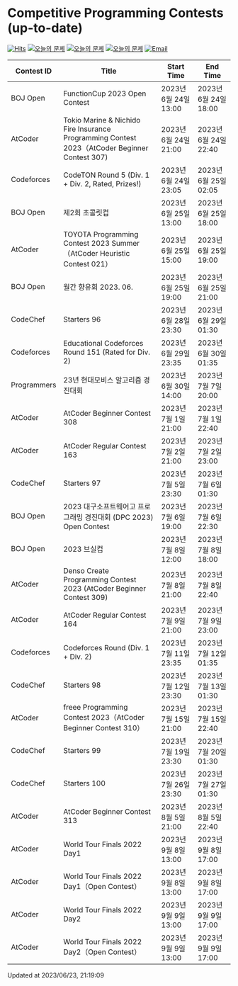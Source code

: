 Competitive Programming Contests (up-to-date)
========
[![Hits](https://hits.seeyoufarm.com/api/count/incr/badge.svg?url=https%3A%2F%2Fgithub.com%2Fika9810%2FCompetitive-Programming-Contests&count_bg=%2379C83D&title_bg=%23555555&icon=&icon_color=%23E7E7E7&title=hits&edge_flat=false)](https://hits.seeyoufarm.com)
[![오늘의 문제](https://img.shields.io/badge/Today's%20ABC-Link-lightpink)](https://github.com/ika9810/Atcoder-Daily-Contests/blob/main/ABC.md) 
[![오늘의 문제](https://img.shields.io/badge/Today's%20ARC-Link-orange)](https://github.com/ika9810/Atcoder-Daily-Contests/blob/main/ARC.md) 
[![오늘의 문제](https://img.shields.io/badge/Today's%20AGC-Link-red)](https://github.com/ika9810/Atcoder-Daily-Contests/blob/main/AGC.md) 
[![Email](https://img.shields.io/badge/Email-ika7204@naver.com-ff69b4)](mailTo:ika7204@naver.com)

 Contest ID | Title | Start Time | End Time |
---|---|---|---|
| BOJ Open | FunctionCup 2023 Open Contest | 2023년 6월 24일 13:00 | 2023년 6월 24일 18:00 |
| AtCoder | Tokio Marine & Nichido Fire Insurance Programming Contest 2023（AtCoder Beginner Contest 307) | 2023년 6월 24일 21:00 | 2023년 6월 24일 22:40 |
| Codeforces | CodeTON Round 5 (Div. 1 + Div. 2, Rated, Prizes!) | 2023년 6월 24일 23:05 | 2023년 6월 25일 02:05 |
| BOJ Open | 제2회 초콜릿컵 | 2023년 6월 25일 13:00 | 2023년 6월 25일 18:00 |
| AtCoder | TOYOTA Programming Contest 2023 Summer（AtCoder Heuristic Contest 021） | 2023년 6월 25일 15:00 | 2023년 6월 25일 19:00 |
| BOJ Open | 월간 향유회 2023. 06. | 2023년 6월 25일 19:00 | 2023년 6월 25일 21:00 |
| CodeChef | Starters 96 | 2023년 6월 28일 23:30 | 2023년 6월 29일 01:30 |
| Codeforces | Educational Codeforces Round 151 (Rated for Div. 2) | 2023년 6월 29일 23:35 | 2023년 6월 30일 01:35 |
| Programmers | 23년 현대모비스 알고리즘 경진대회 | 2023년 6월 30일 14:00 | 2023년 7월 7일 20:00 |
| AtCoder | AtCoder Beginner Contest 308 | 2023년 7월 1일 21:00 | 2023년 7월 1일 22:40 |
| AtCoder | AtCoder Regular Contest 163 | 2023년 7월 2일 21:00 | 2023년 7월 2일 23:00 |
| CodeChef | Starters 97 | 2023년 7월 5일 23:30 | 2023년 7월 6일 01:30 |
| BOJ Open | 2023 대구소프트웨어고 프로그래밍 경진대회 (DPC 2023) Open Contest | 2023년 7월 6일 19:00 | 2023년 7월 6일 22:30 |
| BOJ Open | 2023 브실컵 | 2023년 7월 8일 12:00 | 2023년 7월 8일 18:00 |
| AtCoder | Denso Create Programming Contest 2023 (AtCoder Beginner Contest 309) | 2023년 7월 8일 21:00 | 2023년 7월 8일 22:40 |
| AtCoder | AtCoder Regular Contest 164 | 2023년 7월 9일 21:00 | 2023년 7월 9일 23:00 |
| Codeforces | Codeforces Round (Div. 1 + Div. 2) | 2023년 7월 11일 23:35 | 2023년 7월 12일 01:35 |
| CodeChef | Starters 98 | 2023년 7월 12일 23:30 | 2023년 7월 13일 01:30 |
| AtCoder | freee Programming Contest 2023（AtCoder Beginner Contest 310） | 2023년 7월 15일 21:00 | 2023년 7월 15일 22:40 |
| CodeChef | Starters 99 | 2023년 7월 19일 23:30 | 2023년 7월 20일 01:30 |
| CodeChef | Starters 100 | 2023년 7월 26일 23:30 | 2023년 7월 27일 01:30 |
| AtCoder | AtCoder Beginner Contest 313 | 2023년 8월 5일 21:00 | 2023년 8월 5일 22:40 |
| AtCoder | World Tour Finals 2022 Day1 | 2023년 9월 8일 13:00 | 2023년 9월 8일 17:00 |
| AtCoder | World Tour Finals 2022 Day1（Open Contest） | 2023년 9월 8일 13:00 | 2023년 9월 8일 17:00 |
| AtCoder | World Tour Finals 2022 Day2 | 2023년 9월 9일 13:00 | 2023년 9월 9일 17:00 |
| AtCoder | World Tour Finals 2022 Day2（Open Contest） | 2023년 9월 9일 13:00 | 2023년 9월 9일 17:00 |

Updated at 2023/06/23, 21:19:09
